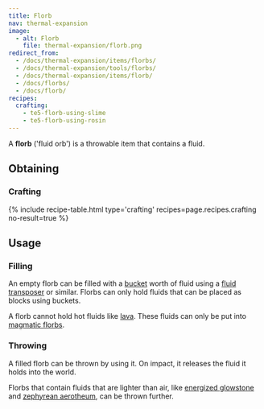 ```yaml
---
title: Florb
nav: thermal-expansion
image:
  - alt: Florb
    file: thermal-expansion/florb.png
redirect_from:
  - /docs/thermal-expansion/items/florbs/
  - /docs/thermal-expansion/tools/florbs/
  - /docs/thermal-expansion/items/florb/
  - /docs/florbs/
  - /docs/florb/
recipes:
  crafting:
    - te5-florb-using-slime
    - te5-florb-using-rosin
---
```


A **florb** ('fluid orb') is a throwable item that contains a fluid.


Obtaining
---------

### Crafting
{% include recipe-table.html type='crafting' recipes=page.recipes.crafting no-result=true %}


Usage
-----

### Filling
An empty florb can be filled with a
[bucket](https://minecraft.gamepedia.com/Bucket) worth of fluid using a [fluid
transposer](/docs/thermal-expansion/fluid-transposer/) or similar. Florbs can only hold fluids
that can be placed as blocks using buckets.

A florb cannot hold hot fluids like
[lava](https://minecraft.gamepedia.com/Lava). These fluids can only be put into
[magmatic florbs](/docs/thermal-expansion/magmatic-florb/).

### Throwing
A filled florb can be thrown by using it. On impact, it releases the fluid it
holds into the world.

Florbs that contain fluids that are lighter than air, like [energized
glowstone](/docs/thermal-foundation-2/energized-glowstone/) and [zephyrean
aerotheum](/docs/thermal-foundation-2/zephyrean-aerotheum/), can be thrown further.
